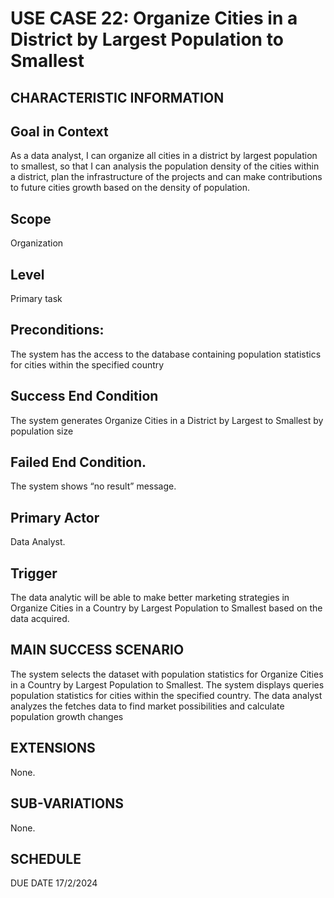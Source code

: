 # USE CASE 22: Organize Cities in a District by Largest Population to Smallest
## CHARACTERISTIC INFORMATION
## Goal in Context
As a data analyst, I can organize all cities in a district by largest population to smallest, so that I can analysis the population density of the cities within a district, plan the infrastructure of the projects and can make contributions to future cities growth based on the density of population.
## Scope
Organization
## Level
Primary task
## Preconditions:
The system has the access to the database containing population statistics for cities within the specified country
## Success End Condition
The system generates Organize Cities in a District by Largest to Smallest by population size
## Failed End Condition.
The system shows “no result” message.
## Primary Actor
Data Analyst.
## Trigger
The data analytic will be able to make better marketing strategies in Organize Cities in a Country by Largest Population to Smallest based on the data acquired.
## MAIN SUCCESS SCENARIO
The system selects the dataset with population statistics for Organize Cities in a Country by Largest Population to Smallest.
The system displays queries population statistics for cities within the specified country.
The data analyst analyzes the fetches data to find market possibilities and calculate population growth changes
## EXTENSIONS
None.
## SUB-VARIATIONS
None.
## SCHEDULE
DUE DATE
17/2/2024